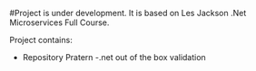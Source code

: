 #Project is under development. It is based on Les Jackson .Net Microservices Full Course.

Project contains:
- Repository Pratern
-.net out of the box validation
